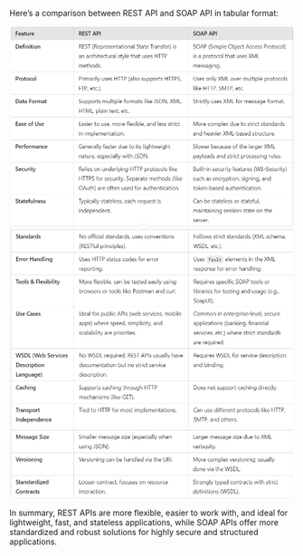 Here’s a comparison between REST API and SOAP API in tabular format:

![Example Image](RestvsSoap1.png)
![Example Image](RestvsSoap2.png)
![Example Image](RestvsSoap3.png)



In summary, REST APIs are more flexible, easier to work with, and ideal for lightweight, fast, and stateless applications, while SOAP APIs offer more standardized and robust solutions for highly secure and structured applications.